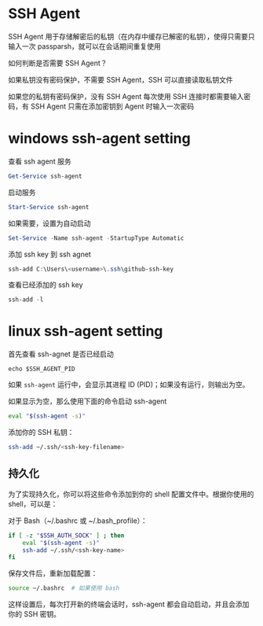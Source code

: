# SSH Agent

SSH Agent 用于存储解密后的私钥（在内存中缓存已解密的私钥），使得只需要只输入一次 passparsh，就可以在会话期间重复使用



如何判断是否需要 SSH Agent？

如果私钥没有密码保护，不需要 SSH Agent，SSH 可以直接读取私钥文件

如果您的私钥有密码保护，没有 SSH Agent 每次使用 SSH 连接时都需要输入密码，有 SSH Agent 只需在添加密钥到 Agent 时输入一次密码



# windows ssh-agent setting

查看 ssh agent 服务

```powershell
Get-Service ssh-agent
```

启动服务

```powershell
Start-Service ssh-agent
```

如果需要，设置为自动启动

```powershell
Set-Service -Name ssh-agent -StartupType Automatic
```

添加 ssh key 到 ssh agnet

```powershell
ssh-add C:\Users\<username>\.ssh\github-ssh-key
```

查看已经添加的 ssh key

```powershell
ssh-add -l
```



# linux ssh-agent setting

首先查看 ssh-agnet 是否已经启动

```shell
echo $SSH_AGENT_PID
```

如果 `ssh-agent` 运行中，会显示其进程 ID (PID)；如果没有运行，则输出为空。

如果显示为空，那么使用下面的命令启动 ssh-agent

```bash
eval "$(ssh-agent -s)"
```

添加你的 SSH 私钥：

```bash
ssh-add ~/.ssh/<ssh-key-filename> 
```



## 持久化

为了实现持久化，你可以将这些命令添加到你的 shell 配置文件中。根据你使用的 shell，可以是：

对于 Bash（~/.bashrc 或 ~/.bash_profile）：
```bash
if [ -z "$SSH_AUTH_SOCK" ] ; then
    eval "$(ssh-agent -s)"
    ssh-add ~/.ssh/<ssh-key-name>
fi
```

保存文件后，重新加载配置：

```bash
source ~/.bashrc  # 如果使用 bash
```

这样设置后，每次打开新的终端会话时，ssh-agent 都会自动启动，并且会添加你的 SSH 密钥。
